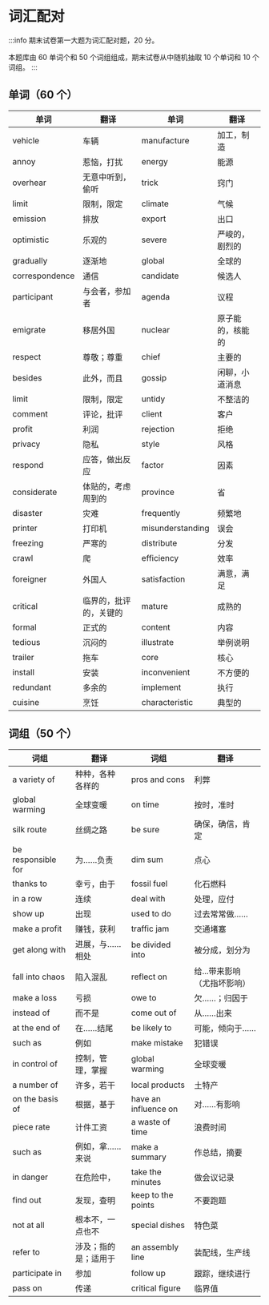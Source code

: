 # 词汇配对

:::info
期末试卷第一大题为词汇配对题，20 分。

本题库由 60 单词个和 50 个词组组成，期末试卷从中随机抽取 10 个单词和 10 个词组。
:::

## 单词（60 个）

| 单词                 | 翻译          | 单词                   | 翻译              |
|--------------------|-------------|----------------------|-----------------|
| vehicle            | 车辆          | manufacture          | 加工，制造           |
| annoy              | 惹恼，打扰       | energy               | 能源              |
| overhear           | 无意中听到，偷听    | trick                | 窍门              |
| limit              | 限制，限定       | climate              | 气候              |
| emission           | 排放          | export               | 出口              |
| optimistic         | 乐观的         | severe               | 严峻的，剧烈的         |
| gradually          | 逐渐地         | global               | 全球的             |
| correspondence     | 通信          | candidate            | 候选人             |
| participant        | 与会者，参加者     | agenda               | 议程              |
| emigrate           | 移居外国        | nuclear              | 原子能的，核能的        |
| respect            | 尊敬；尊重       | chief                | 主要的             |
| besides            | 此外，而且       | gossip               | 闲聊，小道消息         |
| limit              | 限制，限定       | untidy               | 不整洁的            |
| comment            | 评论，批评       | client               | 客户              |
| profit             | 利润          | rejection            | 拒绝              |
| privacy            | 隐私          | style                | 风格              |
| respond            | 应答，做出反应     | factor               | 因素              |
| considerate        | 体贴的，考虑周到的   | province             | 省               |
| disaster           | 灾难          | frequently           | 频繁地             |
| printer            | 打印机         | misunderstanding     | 误会              |
| freezing           | 严寒的         | distribute           | 分发              |
| crawl              | 爬           | efficiency           | 效率              |
| foreigner          | 外国人         | satisfaction         | 满意，满足           |
| critical           | 临界的，批评的，关键的 | mature               | 成熟的             |
| formal             | 正式的         | content              | 内容              |
| tedious            | 沉闷的         | illustrate           | 举例说明            |
| trailer            | 拖车          | core                 | 核心              |
| install            | 安装          | inconvenient         | 不方便的            |
| redundant          | 多余的         | implement            | 执行              |
| cuisine            | 烹饪          | characteristic       | 典型的             |

## 词组（50 个）

| 词组                 | 翻译         | 词组                   | 翻译              |
|--------------------|------------|----------------------|-----------------|
| a variety of       | 种种，各种各样的   | pros and cons        | 利弊              |
| global warming     | 全球变暖       | on time              | 按时，准时           |
| silk route         | 丝绸之路       | be sure              | 确保，确信，肯定        |
| be responsible for | 为……负责      | dim sum              | 点心              |
| thanks to          | 幸亏，由于      | fossil fuel          | 化石燃料            |
| in a row           | 连续         | deal with            | 处理，应付           |
| show up            | 出现         | used to do           | 过去常常做……         |
| make a profit      | 赚钱，获利      | traffic jam          | 交通堵塞            |
| get along with     | 进展，与……相处   | be divided into      | 被分成，划分为         |
| fall into chaos    | 陷入混乱       | reflect on           | 给...带来影响（尤指坏影响） |
| make a loss        | 亏损         | owe to               | 欠……；归因于         |
| instead of         | 而不是        | come out of          | 从……出来           |
| at the end of      | 在……结尾      | be likely to         | 可能，倾向于……        |
| such as            | 例如         | make mistake         | 犯错误             |
| in control of      | 控制，管理，掌握   | global warming       | 全球变暖            |
| a number of        | 许多，若干      | local products       | 土特产             |
| on the basis of    | 根据，基于      | have an influence on | 对……有影响          |
| piece rate         | 计件工资       | a waste of time      | 浪费时间            |
| such as            | 例如，拿……来说   | make a summary       | 作总结，摘要          |
| in danger          | 在危险中，      | take the minutes     | 做会议记录           |
| find out           | 发现，查明      | keep to the points   | 不要跑题            |
| not at all         | 根本不，一点也不   | special dishes       | 特色菜             |
| refer to           | 涉及；指的是；适用于 | an assembly line     | 装配线，生产线         |
| participate in     | 参加         | follow up            | 跟踪，继续进行         |
| pass on            | 传递         | critical figure      | 临界值             |
